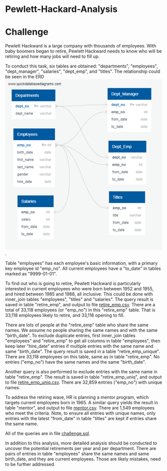 # Pewlett-Hackard-Analysis
# Challenge


Pewlett Hackward is a large company with thousands of employees. With baby boomers began to retire, Pewlett Hackward needs to know who will be retiring and how many jobs will need to fill up.

To conduct this task, six tables are obtained:  "departments", "employees", "dept_manager", "salaries", "dept_emp", and "titles". The relationship could be seen in the ERD ![EmployeeDB.png](https://github.com/pqrt12/Pewlett-Hackard-Analysis/blob/master/EmployeeDB.png).
 
Table "employees" has each employee's basic information, with a primary key employee id "emp_no". All current employees have a "to_date" in tables marked as "9999-01-01".

To find out who is going to retire, Pewlett Hackward is particularly interested in current employees who were born between 1952 and 1955, and hired between 1985 and 1988, all inclusive. This could be done with inner_join tables "employees", "titles" and "salaries". The query result is saved in table "retire_emp", and output to file [retire_emp.csv](https://github.com/pqrt12/Pewlett-Hackard-Analysis/blob/master/Data/retire_emp.csv). There are a total of 33,118 employees (or "emp_no") in this "retire_emp" table. That is 33,118 employees likely to retire, and 33,118 opening to fill.

There are lots of people at the "retire_emp" table who share the same names. We assume no people sharing the same names and with the same "birth_date". To exclude duplicate entries, first inner_join tables "employees" and "retire_emp" to get all columns in table "employees", then keep later "hire_date" entries if multiple entries with the same name and same "birth_date". The query result is saved in a table "retire_emp_unique". There are 33,118 employees on this table, same as in table "retire_emp". No entries ("emp_no") have the same names and the same "birth_date".

Another query is also performed to exclude entries with the same name in table "retire_emp". The result is saved in table "retire_emp_uniq", and output to file [retire_emp_uniq.csv](https://github.com/pqrt12/Pewlett-Hackard-Analysis/blob/master/Data/retire_emp_uniq.csv). There are 32,859 entries ("emp_no") with unique names.

To address the retiring wave, HR is planning a mentor program, which targets current employees born in 1965. A similar query yields the result in table "mentor", and output to file [mentor.csv](https://github.com/pqrt12/Pewlett-Hackard-Analysis/blob/master/Data/mentors.csv).  There are 1,549 employees who meet the criteria. Note, to ensure all entries with unique names, only entries with the latest "from_date" in table "titles" are kept if entries share the same name.  

All of the queries are in file [challenge.sql](https://github.com/pqrt12/Pewlett-Hackard-Analysis/blob/master/Queries/challenge.sql).  


In addition to this analysis, more detailed analysis should be conducted to uncover the potential retirements per year and per department. 
There are pairs of entries in table "employees" share the same names and same birth_date, and they are current employees. Those are likely mistakes, need to be further addressed.
